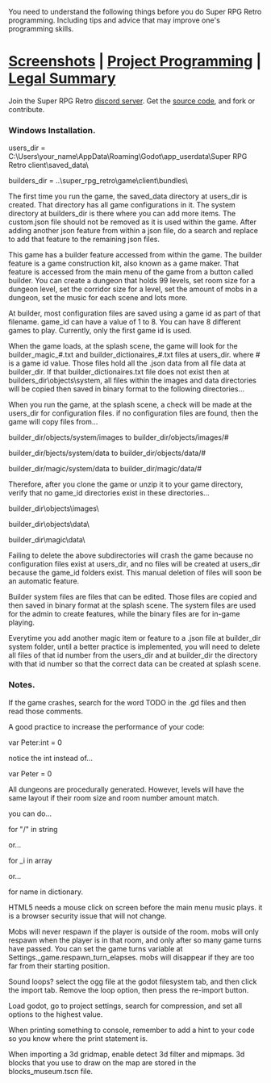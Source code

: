 You need to understand the following things before you do Super RPG Retro programming. Including tips and advice that may improve one's programming skills.

# [Screenshots](screenshots.md) | [Project Programming](project-programming.md) | [Legal Summary](legal-summary.md)

Join the Super RPG Retro [discord server](https://discord.gg/b8damxvwX8). Get the [source code](https://github.com/Super-RPG-Retro/Super-RPG-Retro), and fork or contribute.

### Windows Installation.
users_dir = C:\Users\your_name\AppData\Roaming\Godot\app_userdata\Super RPG Retro client\saved_data\

builders_dir = ..\super_rpg_retro\game\client\bundles\

The first time you run the game, the saved_data directory at users_dir is created. That directory has all game configurations in it. The system directory at builders_dir is there where you can add more items. The custom.json file should not be removed as it is used within the game. After adding another json feature from within a json file, do a search and replace to add that feature to the remaining json files.

This game has a builder feature accessed from within the game. The builder feature is a game construction kit, also known as a game maker. That feature is accessed from the main menu of the game from a button called builder. You can create a dungeon that holds 99 levels, set room size for a dungeon level, set the corridor size for a level, set the amount of mobs in a dungeon, set the music for each scene and lots more.

At builder, most configuration files are saved using a game id as part of that filename. game_id can have a value of 1 to 8. You can have 8 different games to play. Currently, only the first game id is used.

When the game loads, at the splash scene, the game will look for the builder_magic_#.txt and builder_dictionaires_#.txt files at users_dir. where # is a game id value. Those files hold all the .json data from all file data at builder_dir. If that builder_dictionaires.txt file does not exist then at builders_dir\objects\system, all files within the images and data directories will be copied then saved in binary format to the following directories...

When you run the game, at the splash scene, a check will be made at the users_dir for configuration files. if no configuration files are found, then the game will copy files from...

builder_dir/objects/system/images to builder_dir/objects/images/#

builder_dir/bjects/system/data to builder_dir/objects/data/#

builder_dir/magic/system/data to builder_dir/magic/data/#

Therefore, after you clone the game or unzip it to your game directory, verify that no game_id directories exist in these directories...

builder_dir\objects\images\

builder_dir\objects\data\

builder_dir\magic\data\

Failing to delete the above subdirectories will crash the game because no configuration files exist at users_dir, and no files will be created at users_dir because the game_id folders exist. This manual deletion of files will soon be an automatic feature.

Builder system files are files that can be edited. Those files are copied and then saved in binary format at the splash scene. The system files are used for the admin to create features, while the binary files are for in-game playing.

Everytime you add another magic item or feature to a .json file at builder_dir system folder, until a better practice is implemented, you will need to delete all files of that id number from the users_dir and at builder_dir the directory with that id number so that the correct data can be created at splash scene.

### Notes.
If the game crashes, search for the word TODO in the .gd files and then read those comments.

A good practice to increase the performance of your code:

var Peter:int = 0

notice the int instead of...

var Peter = 0

All dungeons are procedurally generated. However, levels will have the same layout if their room size and room number amount match.

you can do...

for "/" in string

or...

for _i in array

or...

for name in dictionary.

HTML5 needs a mouse click on screen before the main menu music plays. it is a browser security issue that will not change.

Mobs will never respawn if the player is outside of the room. mobs will only respawn when the player is in that room, and only after so many game turns have passed. You can set the game turns variable at Settings._game.respawn_turn_elapses. mobs will disappear if they are too far from their starting position.

Sound loops? select the ogg file at the godot filesystem tab, and then click the import tab. Remove the loop option, then press the re-import button.

Load godot, go to project settings, search for compression, and set all options to the highest value.

When printing something to console, remember to add a hint to your code so you know where the print statement is.

When importing a 3d gridmap, enable detect 3d filter and mipmaps. 3d blocks that you use to draw on the map are stored in the blocks_museum.tscn file.